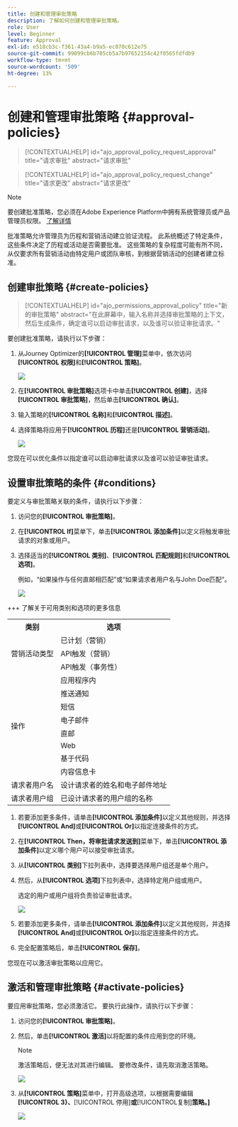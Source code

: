 ```yaml
---
title: 创建和管理审批策略
description: 了解如何创建和管理审批策略。
role: User
level: Beginner
feature: Approval
exl-id: e518cb3c-f361-43a4-b9a5-ec070c612e75
source-git-commit: 99099cb6b705cb5a7b97652154c42f0565fdfdb9
workflow-type: tm+mt
source-wordcount: '509'
ht-degree: 13%

---
```


# 创建和管理审批策略 {#approval-policies}


>[!CONTEXTUALHELP]
>id="ajo_approval_policy_request_approval"
>title="请求审批"
>abstract="请求审批"

>[!CONTEXTUALHELP]
>id="ajo_approval_policy_request_change"
>title="请求更改"
>abstract="请求更改"


>[!NOTE]
>
>要创建批准策略，您必须在Adobe Experience Platform中拥有系统管理员或产品管理员权限。 [了解详情](https://experienceleague.adobe.com/en/docs/experience-platform/access-control/home)

批准策略允许管理员为历程和营销活动建立验证流程。 此系统概述了特定条件，这些条件决定了历程或活动是否需要批准。 这些策略的复杂程度可能有所不同，从仅要求所有营销活动由特定用户或团队审核，到根据营销活动的创建者建立标准。

## 创建审批策略 {#create-policies}

>[!CONTEXTUALHELP]
>id="ajo_permissions_approval_policy"
>title="新的审批策略"
>abstract="在此屏幕中，输入名称并选择审批策略的上下文，然后生成条件，确定谁可以启动审批请求，以及谁可以验证审批请求。"

要创建批准策略，请执行以下步骤：

1. 从Journey Optimizer的&#x200B;**[!UICONTROL 管理]**&#x200B;菜单中，依次访问&#x200B;**[!UICONTROL 权限]**&#x200B;和&#x200B;**[!UICONTROL 策略]**。

   ![](assets/policy_create_1.png)

1. 在&#x200B;**[!UICONTROL 审批策略]**&#x200B;选项卡中单击&#x200B;**[!UICONTROL 创建]**，选择&#x200B;**[!UICONTROL 审批策略]**，然后单击&#x200B;**[!UICONTROL 确认]**。

1. 输入策略的&#x200B;**[!UICONTROL 名称]**&#x200B;和&#x200B;**[!UICONTROL 描述]**。

1. 选择策略将应用于&#x200B;**[!UICONTROL 历程]**&#x200B;还是&#x200B;**[!UICONTROL 营销活动]**。

   ![](assets/policy_create_2.png)

您现在可以优化条件以指定谁可以启动审批请求以及谁可以验证审批请求。

## 设置审批策略的条件 {#conditions}

要定义与审批策略关联的条件，请执行以下步骤：

1. 访问您的&#x200B;**[!UICONTROL 审批策略]**。

1. 在&#x200B;**[!UICONTROL If]**&#x200B;菜单下，单击&#x200B;**[!UICONTROL 添加条件]**&#x200B;以定义将触发审批请求的对象或用户。

1. 选择适当的&#x200B;**[!UICONTROL 类别]**、**[!UICONTROL 匹配规则]**&#x200B;和&#x200B;**[!UICONTROL 选项]**。

   例如，“如果操作与任何直邮相匹配”或“如果请求者用户名与John Doe匹配”。

   ![](assets/policy_condition_1.png)

+++ 了解关于可用类别和选项的更多信息
   <table>
    <tr>
      <th>类别</th>
      <th>选项</th>
    </tr>
    <tr>
      <td rowspan="3">营销活动类型</td>
      <td>已计划（营销）</td>
    </tr>
    <tr>
    <td>API触发（营销）</td>
    </tr>
    <tr>
    <td>API触发（事务性）</td>
    </tr>
    <tr>
    <td rowspan="8">操作</td>
    <td>应用程序内</td>
    </tr>
    <tr>
    <td>推送通知</td>
   </tr>
    <tr>
    <td>短信</td>
    </tr>
    <tr>
    <td>电子邮件</td>
    </tr>
    <tr>
    <td>直邮</td>
    </tr>
    <tr>
    <td>Web</td>
    </tr>
    <tr>
    <td>基于代码</td>
    </tr>
    <tr>
    <td>内容信息卡</td>
    </tr>
    <tr>
    <td>请求者用户名</td>
    <td>设计请求者的姓名和电子邮件地址</td>
    </tr>
    <tr>
    <td>请求者用户组</td>
    <td>已设计请求者的用户组的名称</td>
    </tr>
    </table>


1. 若要添加更多条件，请单击&#x200B;**[!UICONTROL 添加条件]**&#x200B;以定义其他规则，并选择&#x200B;**[!UICONTROL And]**&#x200B;或&#x200B;**[!UICONTROL Or]**&#x200B;以指定连接条件的方式。

1. 在&#x200B;**[!UICONTROL Then，将审批请求发送到]**&#x200B;菜单下，单击&#x200B;**[!UICONTROL 添加条件]**&#x200B;以定义哪个用户可以接受审批请求。

1. 从&#x200B;**[!UICONTROL 类别]**&#x200B;下拉列表中，选择要选择用户组还是单个用户。

1. 然后，从&#x200B;**[!UICONTROL 选项]**&#x200B;下拉列表中，选择特定用户组或用户。

   选定的用户或用户组将负责验证审批请求。

   ![](assets/policy_condition_2.png)

1. 若要添加更多条件，请单击&#x200B;**[!UICONTROL 添加条件]**&#x200B;以定义其他规则，并选择&#x200B;**[!UICONTROL And]**&#x200B;或&#x200B;**[!UICONTROL Or]**&#x200B;以指定连接条件的方式。

1. 完全配置策略后，单击&#x200B;**[!UICONTROL 保存]**。

您现在可以激活审批策略以应用它。

## 激活和管理审批策略 {#activate-policies}

要应用审批策略，您必须激活它。 要执行此操作，请执行以下步骤：

1. 访问您的&#x200B;**[!UICONTROL 审批策略]**。

1. 然后，单击&#x200B;**[!UICONTROL 激活]**&#x200B;以将配置的条件应用到您的环境。

   >[!NOTE]
   >
   >激活策略后，便无法对其进行编辑。 要修改条件，请先取消激活策略。

   ![](assets/policy_activate_1.png)

1. 从&#x200B;**[!UICONTROL 策略]**&#x200B;菜单中，打开高级选项，以根据需要编辑&#x200B;**[!UICONTROL 3}、**[!UICONTROL &#x200B;停用&#x200B;]**或**[!UICONTROL &#x200B;复制&#x200B;]**策略。]**

   ![](assets/policy_activate_2.png)
